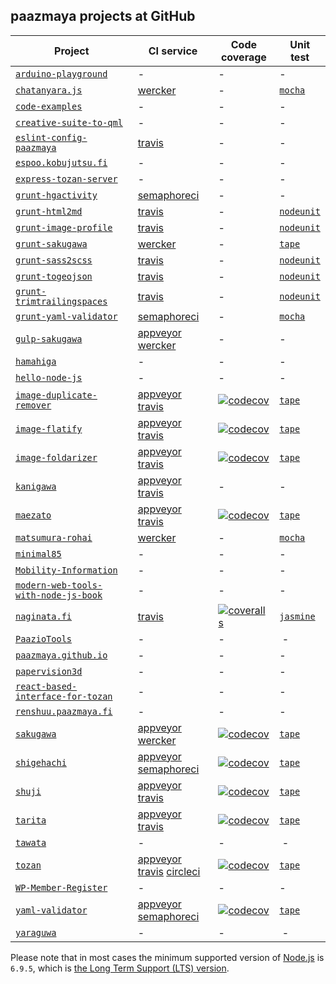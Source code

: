 ## paazmaya projects at GitHub

Project | CI service | Code coverage | Unit test
------- | ---------- | ------------- | ---------
[`arduino-playground`](https://github.com/paazmaya/arduino-playground) | - | - | -
[`chatanyara.js`](https://github.com/paazmaya/chatanyara.js) | [wercker](https://app.wercker.com/paazmaya/chatanyara.js ) | - | [`mocha`](https://npmjs.org/package/mocha)
[`code-examples`](https://github.com/paazmaya/code-examples) | - | - | -
[`creative-suite-to-qml`](https://github.com/paazmaya/creative-suite-to-qml) | - | - | -
[`eslint-config-paazmaya`](https://github.com/paazmaya/eslint-config-paazmaya) | [travis](https://travis-ci.org/paazmaya/eslint-config-paazmaya) | - | -
[`espoo.kobujutsu.fi`](https://github.com/paazmaya/espoo.kobujutsu.fi) | - | - | -
[`express-tozan-server`](https://github.com/paazmaya/express-tozan-server) | - | - | -
[`grunt-hgactivity`](https://github.com/paazmaya/grunt-hgactivity) | [semaphoreci](https://semaphoreci.com/paazmaya/grunt-hgactivity) | - | -
[`grunt-html2md`](https://github.com/paazmaya/grunt-html2md) | [travis](https://travis-ci.org/paazmaya/grunt-html2md) | - | [`nodeunit`](https://npmjs.org/package/grunt-contrib-nodeunit)
[`grunt-image-profile`](https://github.com/paazmaya/grunt-image-profile) | [travis](https://travis-ci.org/paazmaya/grunt-image-profile) | - | [`nodeunit`](https://npmjs.org/package/grunt-contrib-nodeunit)
[`grunt-sakugawa`](https://github.com/paazmaya/grunt-sakugawa) | [wercker](https://app.wercker.com/paazmaya/grunt-sakugawa) | - | [`tape`](https://npmjs.org/package/tape)
[`grunt-sass2scss`](https://github.com/paazmaya/grunt-sass2scss) | [travis](https://travis-ci.org/paazmaya/grunt-sass2scss) | - | [`nodeunit`](https://npmjs.org/package/grunt-contrib-nodeunit)
[`grunt-togeojson`](https://github.com/paazmaya/grunt-togeojson) | [travis](https://travis-ci.org/paazmaya/grunt-togeojson) | - | [`nodeunit`](https://npmjs.org/package/grunt-contrib-nodeunit)
[`grunt-trimtrailingspaces`](https://github.com/paazmaya/grunt-trimtrailingspaces) | [travis](https://travis-ci.org/paazmaya/grunt-trimtrailingspaces) | - | [`nodeunit`](https://npmjs.org/package/grunt-contrib-nodeunit)
[`grunt-yaml-validator`](https://github.com/paazmaya/grunt-yaml-validator) | [semaphoreci](https://semaphoreci.com/paazmaya/grunt-yaml-validator) | - | [`mocha`](https://npmjs.org/package/mocha)
[`gulp-sakugawa`](https://github.com/paazmaya/gulp-sakugawa) | [appveyor](https://ci.appveyor.com/project/paazmaya/gulp-sakugawa) [wercker](https://app.wercker.com/paazmaya/gulp-sakugawa) | - | -
[`hamahiga`](https://github.com/paazmaya/hamahiga) | - | - | -
[`hello-node-js`](https://github.com/paazmaya/hello-node-js) | - | - | -
[`image-duplicate-remover`](https://github.com/paazmaya/image-duplicate-remover) | [appveyor](https://ci.appveyor.com/project/paazmaya/image-duplicate-remover) [travis](https://travis-ci.org/paazmaya/image-duplicate-remover) | [![codecov](https://img.shields.io/codecov/c/github/paazmaya/image-duplicate-remover/master.svg?style=flat-square)](https://codecov.io/gh/paazmaya/image-duplicate-remover) | [`tape`](https://npmjs.org/package/tape)
[`image-flatify`](https://github.com/paazmaya/image-flatify) | [appveyor](https://ci.appveyor.com/project/paazmaya/image-flatify) [travis](https://travis-ci.org/paazmaya/image-flatify) | [![codecov](https://img.shields.io/codecov/c/github/paazmaya/image-flatify/master.svg?style=flat-square)](https://codecov.io/gh/paazmaya/image-flatify) | [`tape`](https://npmjs.org/package/tape)
[`image-foldarizer`](https://github.com/paazmaya/image-foldarizer) | [appveyor](https://ci.appveyor.com/project/paazmaya/image-foldarizer) [travis](https://travis-ci.org/paazmaya/image-foldarizer) | [![codecov](https://img.shields.io/codecov/c/github/paazmaya/image-foldarizer/master.svg?style=flat-square)](https://codecov.io/gh/paazmaya/image-foldarizer) | [`tape`](https://npmjs.org/package/tape)
[`kanigawa`](https://github.com/paazmaya/kanigawa) | [appveyor](https://ci.appveyor.com/project/paazmaya/kanigawa) [travis](https://travis-ci.org/paazmaya/kanigawa) | - | -
[`maezato`](https://github.com/paazmaya/maezato) | [appveyor](https://ci.appveyor.com/project/paazmaya/maezato) [travis](https://travis-ci.org/paazmaya/maezato) | [![codecov](https://img.shields.io/codecov/c/github/paazmaya/maezato/master.svg?style=flat-square)](https://codecov.io/gh/paazmaya/maezato) | [`tape`](https://npmjs.org/package/tape)
[`matsumura-rohai`](https://github.com/paazmaya/matsumura-rohai) | [wercker](https://app.wercker.com/paazmaya/matsumura-rohai) | - | [`mocha`](https://npmjs.org/package/mocha)
[`minimal85`](https://github.com/paazmaya/minimal85) | - | - | -
[`Mobility-Information`](https://github.com/paazmaya/Mobility-Information) | - | - | -
[`modern-web-tools-with-node-js-book`](https://github.com/paazmaya/modern-web-tools-with-node-js-book) | - | - | -
[`naginata.fi`](https://github.com/paazmaya/naginata.fi) | [travis](https://travis-ci.org/paazmaya/naginata.fi) | [![coveralls](https://img.shields.io/coveralls/paazmaya/naginata.fi/master.svg?style=flat-square)](https://coveralls.io/github/paazmaya/naginata.fi) | [`jasmine`](https://npmjs.org/package/grunt-contrib-jasmine)
[`PaazioTools`](https://github.com/paazmaya/PaazioTools) | - | - | -
[`paazmaya.github.io`](https://github.com/paazmaya/paazmaya.github.io) | - | - | -
[`papervision3d`](https://github.com/paazmaya/papervision3d) | - | - | -
[`react-based-interface-for-tozan`](https://github.com/paazmaya/react-based-interface-for-tozan) | - | - | -
[`renshuu.paazmaya.fi`](https://github.com/paazmaya/renshuu.paazmaya.fi) | - | - | -
[`sakugawa`](https://github.com/paazmaya/sakugawa) | [appveyor](https://ci.appveyor.com/project/paazmaya/sakugawa) [wercker](https://app.wercker.com/paazmaya/sakugawa) | [![codecov](https://img.shields.io/codecov/c/github/paazmaya/sakugawa/master.svg?style=flat-square)](https://codecov.io/gh/paazmaya/sakugawa) | [`tape`](https://npmjs.org/package/tape)
[`shigehachi`](https://github.com/paazmaya/shigehachi) | [appveyor](https://ci.appveyor.com/project/paazmaya/shigehachi) [semaphoreci](https://semaphoreci.com/paazmaya/shigehachi) | [![codecov](https://img.shields.io/codecov/c/github/paazmaya/shigehachi/master.svg?style=flat-square)](https://codecov.io/gh/paazmaya/shigehachi) | [`tape`](https://npmjs.org/package/tape)
[`shuji`](https://github.com/paazmaya/shuji) | [appveyor](https://ci.appveyor.com/project/paazmaya/shuji) [travis](https://travis-ci.org/paazmaya/shuji) | [![codecov](https://img.shields.io/codecov/c/github/paazmaya/shuji/master.svg?style=flat-square)](https://codecov.io/gh/paazmaya/shuji) | [`tape`](https://npmjs.org/package/tape)
[`tarita`](https://github.com/paazmaya/tarita) | [appveyor](https://ci.appveyor.com/project/paazmaya/tarita) [travis](https://travis-ci.org/paazmaya/tarita) | [![codecov](https://img.shields.io/codecov/c/github/paazmaya/tarita/master.svg?style=flat-square)](https://codecov.io/gh/paazmaya/tarita) | [`tape`](https://npmjs.org/package/tape)
[`tawata`](https://github.com/paazmaya/tawata) | - | - | -
[`tozan`](https://github.com/paazmaya/tozan) | [appveyor](https://ci.appveyor.com/project/paazmaya/tozan) [travis](https://travis-ci.org/paazmaya/tozan) [circleci](https://circleci.com/gh/paazmaya/tozan) | [![codecov](https://img.shields.io/codecov/c/github/paazmaya/tozan/master.svg?style=flat-square)](https://codecov.io/gh/paazmaya/tozan) | [`tape`](https://npmjs.org/package/tape)
[`WP-Member-Register`](https://github.com/paazmaya/WP-Member-Register) | - | - | -
[`yaml-validator`](https://github.com/paazmaya/yaml-validator) | [appveyor](https://ci.appveyor.com/project/paazmaya/yaml-validator) [semaphoreci](https://semaphoreci.com/paazmaya/yaml-validator) | [![codecov](https://img.shields.io/codecov/c/github/paazmaya/yaml-validator/master.svg?style=flat-square)](https://codecov.io/gh/paazmaya/yaml-validator) | [`tape`](https://npmjs.org/package/tape)
[`yaraguwa`](https://github.com/paazmaya/yaraguwa) | - | - | -

Please note that in most cases the minimum supported version of [Node.js](https://nodejs.org/en/) is `6.9.5`, which is [the Long Term Support (LTS) version](https://github.com/nodejs/LTS#lts-schedule1).
